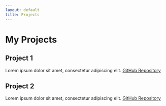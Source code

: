 ```yaml
---
layout: default
title: Projects
---
```


# My Projects

## Project 1
Lorem ipsum dolor sit amet, consectetur adipiscing elit. [GitHub Repository](https://github.com/your-username/project1)

## Project 2
Lorem ipsum dolor sit amet, consectetur adipiscing elit. [GitHub Repository](https://github.com/your-username/project2)

